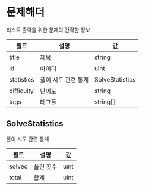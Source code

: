 # 문제해더

리스트 출력을 위한 문제의 간략한 정보

| 필드 | 설명 | 값 |
| --- | --- | --- |
| title | 제목 | string |
| id | 아이디 | uint |
| statistics | 풀이 시도 관련 통계 | SolveStatistics |
| difficulty | 난이도 | string |
| tags | 태그들 | string[] |

## SolveStatistics

풀이 시도 관련 통계

| 필드 | 설명 | 값 |
| --- | --- | --- |
| solved | 풀린 횟수 | uint |
| total | 합계 | uint |
